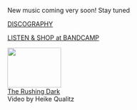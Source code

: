 New music coming very soon! Stay tuned 

[DISCOGRAPHY](?p=albums)

[LISTEN & SHOP at BANDCAMP](https://luciethorne.bandcamp.com/)

<div class="yt-entry">
  <div class="yt-img">
    <a href="?v=DxTKUIL_tpI">
      <img src="http://i.ytimg.com/vi/DxTKUIL_tpI/default.jpg" width="120" height="90" />
    </a>
  </div>
  <div class="yt-txt">
    <a href="?v=DxTKUIL_tpI">The Rushing Dark</a><br />
    Video by Heike Qualitz
  </div>
</div>
